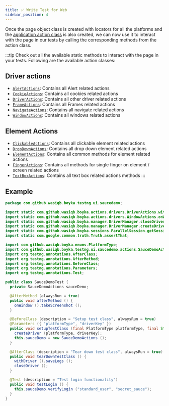 ```yaml
---
title: ✅ Write Test for Web
sidebar_position: 4
---
```


Once the page object class is created with locators for all the platforms and the [application action class](/docs/guides/ui/page-action) is also created, we can now use it to interact with the page in our tests by calling the corresponding methods from the action class.

:::tip
Check out all the available static methods to interact with the page in your tests. Following are the available action classes:

## Driver actions

- [`AlertActions`](/api/actions/drivers/alert-actions): Contains all Alert related actions
- [`CookieActions`](/api/actions/drivers/cookie-actions): Contains all cookies related actions
- [`DriverActions`](/api/actions/drivers/driver-actions): Contains all other driver related actions
- [`FrameActions`](/api/actions/drivers/frame-actions): Contains all Frames related actions
- [`NavigateActions`](/api/actions/drivers/navigate-actions): Contains all navigate related actions
- [`WindowActions`](/api/actions/drivers/window-actions): Contains all windows related actions

## Element Actions

- [`ClickableActions`](/api/actions/elements/clickable-actions): Contains all clickable element related actions
- [`DropDownActions`](/api/actions/elements/drop-down-actions): Contains all drop down element related actions
- [`ElementActions`](/api/actions/elements/element-actions): Contains all common methods for element related actions
- [`FingerActions`](/api/actions/elements/finger-actions): Contains all methods for single finger on element / screen related actions
- [`TextBoxActions`](/api/actions/elements/textbox-actions): Contains all text box related actions methods
:::

## Example

```java
package com.github.wasiqb.boyka.testng.ui.saucedemo;

import static com.github.wasiqb.boyka.actions.drivers.DriverActions.withDriver;
import static com.github.wasiqb.boyka.actions.drivers.WindowActions.onWindow;
import static com.github.wasiqb.boyka.manager.DriverManager.closeDriver;
import static com.github.wasiqb.boyka.manager.DriverManager.createDriver;
import static com.github.wasiqb.boyka.sessions.ParallelSession.getSession;
import static com.google.common.truth.Truth.assertThat;

import com.github.wasiqb.boyka.enums.PlatformType;
import com.github.wasiqb.boyka.testng.ui.saucedemo.actions.SauceDemoActions;
import org.testng.annotations.AfterClass;
import org.testng.annotations.AfterMethod;
import org.testng.annotations.BeforeClass;
import org.testng.annotations.Parameters;
import org.testng.annotations.Test;

public class SauceDemoTest {
  private SauceDemoActions sauceDemo;

  @AfterMethod (alwaysRun = true)
  public void afterMethod () {
    onWindow ().takeScreenshot ();
  }

  @BeforeClass (description = "Setup test class", alwaysRun = true)
  @Parameters ({ "platformType", "driverKey" })
  public void setupTestClass (final PlatformType platformType, final String driverKey) {
    createDriver (platformType, driverKey);
    this.sauceDemo = new SauceDemoActions ();
  }

  @AfterClass (description = "Tear down test class", alwaysRun = true)
  public void tearDownTestClass () {
    withDriver ().saveLogs ();
    closeDriver ();
  }

  @Test (description = "Test login functionality")
  public void testLogin () {
    this.sauceDemo.verifyLogin ("standard_user", "secret_sauce");
  }
}
```
